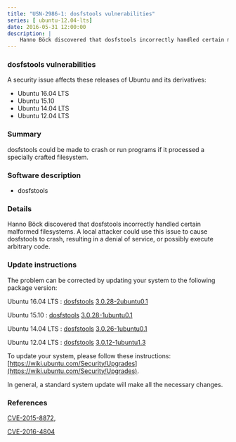 ```yaml
---
title: "USN-2986-1: dosfstools vulnerabilities"
series: [ ubuntu-12.04-lts]
date: 2016-05-31 12:00:00
description: |
    Hanno Böck discovered that dosfstools incorrectly handled certain malformed filesystems. A local attacker could use this issue to cause dosfstools to crash, resulting in a denial of service, or possibly execute arbitrary code. 
--- 
```

 
 


### dosfstools vulnerabilities

A security issue affects these releases of Ubuntu and its derivatives:

* Ubuntu 16.04 LTS
* Ubuntu 15.10
* Ubuntu 14.04 LTS
* Ubuntu 12.04 LTS

### Summary

dosfstools could be made to crash or run programs if it processed a specially crafted filesystem.

### Software description

* dosfstools 

### Details

Hanno Böck discovered that dosfstools incorrectly handled certain malformed filesystems. A local attacker could use this issue to cause dosfstools to crash, resulting in a denial of service, or possibly execute arbitrary code. 

### Update instructions

The problem can be corrected by updating your system to the following package version:

Ubuntu 16.04 LTS
 : [dosfstools](https://launchpad.net/ubuntu/+source/dosfstools) <span> [3.0.28-2ubuntu0.1](https://launchpad.net/ubuntu/+source/dosfstools/3.0.28-2ubuntu0.1) </span> 

Ubuntu 15.10
 : [dosfstools](https://launchpad.net/ubuntu/+source/dosfstools) <span> [3.0.28-1ubuntu0.1](https://launchpad.net/ubuntu/+source/dosfstools/3.0.28-1ubuntu0.1) </span> 

Ubuntu 14.04 LTS
 : [dosfstools](https://launchpad.net/ubuntu/+source/dosfstools) <span> [3.0.26-1ubuntu0.1](https://launchpad.net/ubuntu/+source/dosfstools/3.0.26-1ubuntu0.1) </span> 

Ubuntu 12.04 LTS
 : [dosfstools](https://launchpad.net/ubuntu/+source/dosfstools) <span> [3.0.12-1ubuntu1.3](https://launchpad.net/ubuntu/+source/dosfstools/3.0.12-1ubuntu1.3) </span> 

To update your system, please follow these instructions: [https://wiki.ubuntu.com/Security/Upgrades](https://wiki.ubuntu.com/Security/Upgrades).

In general, a standard system update will make all the necessary changes. 

### References

 
 [CVE-2015-8872](http://people.ubuntu.com/~ubuntu-security/cve/CVE-2015-8872), 

 [CVE-2016-4804](http://people.ubuntu.com/~ubuntu-security/cve/CVE-2016-4804)
 

